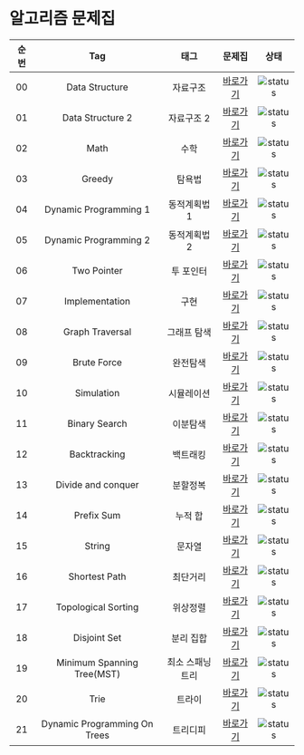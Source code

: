 # 알고리즘 문제집 

| 순번 | Tag                          | 태그                | 문제집     |  상태             |
| :--: | :--------------------------: | :-----------------: | :------:  |:---------------:|
| 00   | Data Structure               | 자료구조            | [바로가기][Data Structure]   | ![status][TODO]  |
| 01   | Data Structure 2             | 자료구조 2          | [바로가기][Data Structure2]  | ![status][TODO]  |
| 02   | Math                         | 수학                | [바로가기][Math]   |  ![status][TODO]  |
| 03   | Greedy                       | 탐욕법              | [바로가기][Greedy]  |  ![status][TODO]  |
| 04   | Dynamic Programming 1        | 동적계획법 1        | [바로가기][DP1]   |  ![status][TODO]  |
| 05   | Dynamic Programming 2        | 동적계획법 2        | [바로가기][DP2]   |  ![status][TODO]  |
| 06   | Two Pointer                  | 투 포인터           | [바로가기][Two Pointer]   |  ![status][TODO]  |
| 07   | Implementation               | 구현                | [바로가기][Implementation]   |  ![status][TODO]  | 
| 08   | Graph Traversal              | 그래프 탐색         | [바로가기][Graph Traversal]   |  ![status][TODO]  |
| 09   | Brute Force                  | 완전탐색            | [바로가기][Brute Force]  |  ![status][TODO]  |
| 10   | Simulation                   | 시뮬레이션          | [바로가기][Simulation]  |  ![status][TODO]  |
| 11   | Binary Search                | 이분탐색            | [바로가기][Binary Search] |  ![status][DOING]  |
| 12   | Backtracking                 | 백트래킹            | [바로가기][Backtracking]   |  ![status][TODO]  |
| 13   | Divide and conquer           | 분할정복            | [바로가기][Divide and conquer]   |  ![status][TODO]  |
| 14   | Prefix Sum                   | 누적 합             | [바로가기][Prefix Sum]  |  ![status][TODO]  |
| 15   | String                       | 문자열              | [바로가기][String]  |  ![status][TODO]  |
| 16   | Shortest Path                | 최단거리            | [바로가기][Shortest Path]   |  ![status][TODO]  |
| 17   | Topological Sorting          | 위상정렬            | [바로가기][Topological Sorting] |  ![status][TODO]  |
| 18   | Disjoint Set                 | 분리 집합           | [바로가기][Disjoint Set] |  ![status][TODO]  |
| 19   | Minimum Spanning Tree(MST)   | 최소 스패닝 트리    | [바로가기][MST]   |  ![status][TODO]  |
| 20   | Trie                         | 트라이              | [바로가기][Trie]   |  ![status][TODO]  |
| 21   | Dynamic Programming On Trees | 트리디피            | [바로가기][TreeDP]   |  ![status][TODO]  |

 
[Backtracking]: ./backtracking
[Binary Search]: ./binary_search
[Data Structure]: ./data_structure
[Data Structure2]: ./data_structure2
[Math]: ./math
[Greedy]: ./greedy
[DP1]: ./dynamic_programming_1
[DP2]: ./dynamic_programming_2
[MST]: ./minimum_spanning_tree
[Two Pointer]: ./two_pointer
[Topological Sorting]: ./topological_sorting
[Implementation]: ./implementation
[Graph Traversal]: ./graph_traversal
[Simulation]: ./simulation
[DFS]: ./dfs
[BFS]: ./bfs
[Brute Force]: ./brute_force
[Disjoint Set]: ./disjoint_set
[Trie]: ./trie
[TreeDP]: ./dynamic_programming_on_trees
[Shortest Path]: ./shortest_path
[Prefix Sum]: ./prefix_sum
[Divide and conquer]: ./divide_and_conquer
[String]: ./string
[TODO]: https://img.shields.io/badge/-TODO-DFFD26
[DOING]: https://img.shields.io/badge/-DOING-31AE0F
[DONE]: https://img.shields.io/badge/-DONE-0885CC
